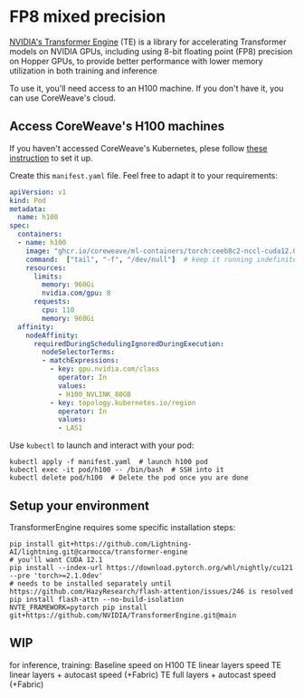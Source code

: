 # FP8 mixed precision

[NVIDIA's Transformer Engine](https://github.com/NVIDIA/TransformerEngine) (TE) is a library for accelerating Transformer models on NVIDIA GPUs, including using 8-bit floating point (FP8) precision on Hopper GPUs, to provide better performance with lower memory utilization in both training and inference

To use it, you'll need access to an H100 machine. If you don't have it, you can use CoreWeave's cloud.

## Access CoreWeave's H100 machines

If you haven't accessed CoreWeave's Kubernetes, plese follow [these instruction](https://docs.coreweave.com/coreweave-kubernetes/getting-started) to set it up.

Create this `manifest.yaml` file. Feel free to adapt it to your requirements:

```yaml
apiVersion: v1
kind: Pod
metadata:
  name: h100
spec:
  containers:
  - name: h100
    image: "ghcr.io/coreweave/ml-containers/torch:ceeb8c2-nccl-cuda12.0.1-nccl2.18.1-1-torch2.0.1-vision0.15.2-audio2.0.2"
    command:  ["tail", "-f", "/dev/null"]  # keep it running indefinitely
    resources:
      limits:
        memory: 960Gi
        nvidia.com/gpu: 8
      requests:
        cpu: 110
        memory: 960Gi
  affinity:
    nodeAffinity:
      requiredDuringSchedulingIgnoredDuringExecution:
        nodeSelectorTerms:
        - matchExpressions:
          - key: gpu.nvidia.com/class
            operator: In
            values:
            - H100_NVLINK_80GB
          - key: topology.kubernetes.io/region
            operator: In
            values:
            - LAS1
```

Use `kubectl` to launch and interact with your pod:

```shell
kubectl apply -f manifest.yaml  # launch h100 pod
kubectl exec -it pod/h100 -- /bin/bash  # SSH into it
kubectl delete pod/h100  # Delete the pod once you are done
```

## Setup your environment

TransformerEngine requires some specific installation steps:

```shell
pip install git+https://github.com/Lightning-AI/lightning.git@carmocca/transformer-engine
# you'll want CUDA 12.1
pip install --index-url https://download.pytorch.org/whl/nightly/cu121 --pre 'torch>=2.1.0dev'
# needs to be installed separately until https://github.com/HazyResearch/flash-attention/issues/246 is resolved
pip install flash-attn --no-build-isolation
NVTE_FRAMEWORK=pytorch pip install git+https://github.com/NVIDIA/TransformerEngine.git@main
```

## WIP

for inference, training:
    Baseline speed on H100
    TE linear layers speed
    TE linear layers + autocast speed (+Fabric)
    TE full layers + autocast speed (+Fabric)
